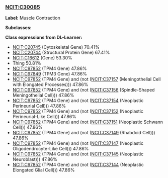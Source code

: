 
### [NCIT:C30085](http://purl.obolibrary.org/obo/NCIT_C30085)
**Label:** Muscle Contraction

**Subclasses:** 

**Class expressions from DL-Learner:**

- [NCIT:C20745](http://purl.obolibrary.org/obo/NCIT_C20745) (Cytoskeletal Gene) 70.41%
- [NCIT:C20744](http://purl.obolibrary.org/obo/NCIT_C20744) (Structural Protein Gene) 67.41%
- [NCIT:C16612](http://purl.obolibrary.org/obo/NCIT_C16612) (Gene) 53.30%
- Thing 50.81%
- [NCIT:C97852](http://purl.obolibrary.org/obo/NCIT_C97852) (TPM4 Gene) 47.86%
- [NCIT:C97849](http://purl.obolibrary.org/obo/NCIT_C97849) (TPM3 Gene) 47.86%
- [NCIT:C97852](http://purl.obolibrary.org/obo/NCIT_C97852) (TPM4 Gene) and (not ([NCIT:C37157](http://purl.obolibrary.org/obo/NCIT_C37157) (Meningothelial Cell with Elongated Processes))) 47.86%
- [NCIT:C97852](http://purl.obolibrary.org/obo/NCIT_C97852) (TPM4 Gene) and (not ([NCIT:C37156](http://purl.obolibrary.org/obo/NCIT_C37156) (Spindle-Shaped Meningothelial Cell))) 47.86%
- [NCIT:C97852](http://purl.obolibrary.org/obo/NCIT_C97852) (TPM4 Gene) and (not ([NCIT:C37154](http://purl.obolibrary.org/obo/NCIT_C37154) (Neoplastic Perineurial Cell))) 47.86%
- [NCIT:C97852](http://purl.obolibrary.org/obo/NCIT_C97852) (TPM4 Gene) and (not ([NCIT:C37152](http://purl.obolibrary.org/obo/NCIT_C37152) (Neoplastic Perineurial-Like Cell))) 47.86%
- [NCIT:C97852](http://purl.obolibrary.org/obo/NCIT_C97852) (TPM4 Gene) and (not ([NCIT:C37151](http://purl.obolibrary.org/obo/NCIT_C37151) (Neoplastic Schwann Cell))) 47.86%
- [NCIT:C97852](http://purl.obolibrary.org/obo/NCIT_C97852) (TPM4 Gene) and (not ([NCIT:C37149](http://purl.obolibrary.org/obo/NCIT_C37149) (Rhabdoid Cell))) 47.86%
- [NCIT:C97852](http://purl.obolibrary.org/obo/NCIT_C97852) (TPM4 Gene) and (not ([NCIT:C37147](http://purl.obolibrary.org/obo/NCIT_C37147) (Neoplastic Oligodendrocyte-Like Cell))) 47.86%
- [NCIT:C97852](http://purl.obolibrary.org/obo/NCIT_C97852) (TPM4 Gene) and (not ([NCIT:C37145](http://purl.obolibrary.org/obo/NCIT_C37145) (Neoplastic Neuroblast))) 47.86%
- [NCIT:C97852](http://purl.obolibrary.org/obo/NCIT_C97852) (TPM4 Gene) and (not ([NCIT:C37144](http://purl.obolibrary.org/obo/NCIT_C37144) (Neoplastic Elongated Glial Cell))) 47.86%


